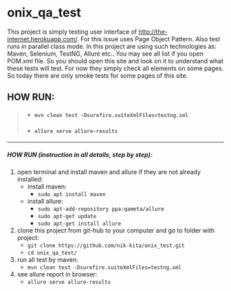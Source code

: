 # onix_qa_test
This project is simply testing user interface of http://the-internet.herokuapp.com/.
For this issue uses Page Object Pattern.
Also test runs in parallel class mode.
In this project are using such technologies as: Maven, Selenium, TestNG, Allure etc.. You may see all list 
if you open POM.xml file.
So you should open this site and look on it to understand what these tests will test.
For now they simply check all elements on some pages. So today there are only smoke tests
for some pages of this site.


## HOW RUN:
> * #### `mvn clean test -Dsurefire.suiteXmlFiles=testng.xml`
> * #### `allure serve allure-results`
---
 ##### HOW RUN (instruction in all details, step by step):
1. open terminal and install maven and allure if they are not already installed:
    * install maven:
        * `sudo apt install maven`
    * install allure:
        * `sudo apt-add-repository ppa:qameta/allure`
        * `sudo apt-get update` 
        * `sudo apt-get install allure`
2. clone this project from git-hub to your computer and go to folder with project:
   * `git clone https://github.com/nik-kita/onix_test.git`
   * `cd onix_qa_test/`
3. run all test by maven:
   * `mvn clean test -Dsurefire.suiteXmlFiles=testng.xml`
4. see allure report in browser:
   * `allure serve allure-results`
